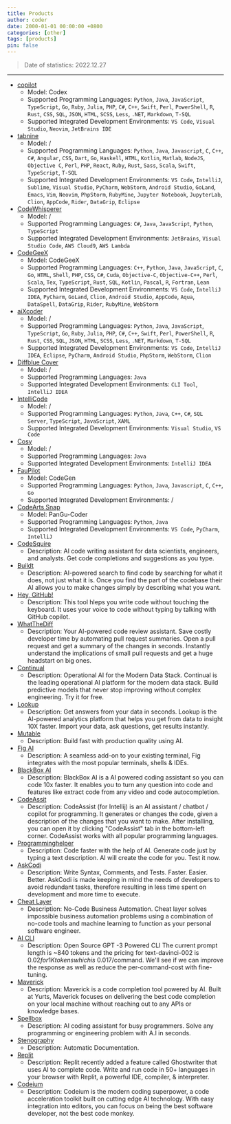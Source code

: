 ```yaml
---
title: Products
author: coder
date: 2000-01-01 00:00:00 +0800
categories: [other]
tags: [products]
pin: false
---
```


> Date of statistics: 2022.12.27

---

- [copilot](https://github.com/features/copilot)
  + Model: Codex
  + Supported Programming Languages: `Python`, `Java`, `JavaScript`, `TypeScript`, `Go`, `Ruby`, `Julia`, `PHP`, `C#`, `C++`, `Swift`, `Perl`, `PowerShell`, `R`, `Rust`, `CSS`, `SQL`, `JSON`, `HTML`, `SCSS`, `Less`, `.NET`, `Markdown`, `T-SQL`
  + Supported Integrated Development Environments: `VS Code`, `Visual Studio`, `Neovim`, `JetBrains IDE`
- [tabnine](https://www.tabnine.com)
  + Model: /
  + Supported Programming Languages: `Python`, `Java`, `Javascript`, `C`, `C++`, `C#`, `Angular`, `CSS`, `Dart`, `Go`, `Haskell`, `HTML`, `Kotlin`, `Matlab`, `NodeJS`, `Objective C`, `Perl`, `PHP`, `React`, `Ruby`, `Rust`, `Sass`, `Scala`, `Swift`, `TypeScript`, `T-SQL`
  + Supported Integrated Development Environments: `VS Code`, `IntelliJ`, `Sublime`, `Visual Studio`, `PyCharm`, `WebStorm`, `Android Studio`, `GoLand`, `Emacs`, `Vim`, `Neovim`, `PhpStorm`, `RubyMine`, `Jupyter Notebook`, `JupyterLab`, `Clion`, `AppCode`, `Rider`, `DataGrip`, `Eclipse`
- [CodeWhisperer](https://aws.amazon.com/cn/codewhisperer)
  + Model: /
  + Supported Programming Languages: `C#`, `Java`, `JavaScript`, `Python`, `TypeScript`
  + Supported Integrated Development Environments: `JetBrains`, `Visual Studio Code`, `AWS Cloud9`, `AWS Lambda`
- [CodeGeeX](https://models.aminer.cn/codegeex/)
  + Model: CodeGeeX
  + Supported Programming Languages: `C++`, `Python`, `Java`, `JavaScript`, `C`, `Go`, `HTML`, `Shell`, `PHP`, `CSS`, `C#`, `Cuda`, `Objective-C`, `Objective-C++`, `Perl`, `Scala`, `Tex`, `TypeScript`, `Rust`, `SQL`, `Kotlin`, `Pascal`, `R`, `Fortran`, `Lean`
  + Supported Integrated Development Environments: `VS Code`, `IntelliJ IDEA`, `PyCharm`, `GoLand`, `Clion`, `Android Studio`, `AppCode`, `Aqua`, `DataSpell`, `DataGrip`, `Rider`, `RubyMine`, `WebStorm`
- [aiXcoder](https://aixcoder.com/)
  + Model: /
  + Supported Programming Languages: `Python`, `Java`, `JavaScript`, `TypeScript`, `Go`, `Ruby`, `Julia`, `PHP`, `C#`, `C++`, `Swift`, `Perl`, `PowerShell`, `R`, `Rust`, `CSS`, `SQL`, `JSON`, `HTML`, `SCSS`, `Less`, `.NET`, `Markdown`, `T-SQL`
  + Supported Integrated Development Environments: `VS Code`, `IntelliJ IDEA`, `Eclipse`, `PyCharm`, `Android Studio`, `PhpStorm`, `WebStorm`, `Clion`
- [Diffblue Cover](https://www.diffblue.com/products/)
  + Model: /
  + Supported Programming Languages: `Java`
  + Supported Integrated Development Environments: `CLI Tool`, `IntelliJ IDEA`
- [IntelliCode](https://visualstudio.microsoft.com/zh-hans/services/intellicode/)
  + Model: /
  + Supported Programming Languages: `Python`, `Java`, `C++`, `C#`, `SQL Server`, `TypeScript`, `JavaScript`, `XAML`
  + Supported Integrated Development Environments: `Visual Studio`, `VS Code`
- [Cosy](https://alibaba-cloud-toolkit.github.io/cosy/)
  + Model: /
  + Supported Programming Languages: `Java`
  + Supported Integrated Development Environments: `IntelliJ IDEA`
- [FauPilot](https://github.com/fauxpilot/fauxpilot)
  + Model: CodeGen
  + Supported Programming Languages: `Python`, `Java`, `Javascript`, `C`, `C++`, `Go`
  + Supported Integrated Development Environments: /
- [CodeArts Snap](https://marketplace.visualstudio.com/items?itemName=HuaweiCloud.vscode-codebot)
  + Model: PanGu-Coder
  + Supported Programming Languages: `Python`, `Java`
  + Supported Integrated Development Environments: `VS Code`, `PyCharm`, `IntelliJ`
- [CodeSquire](https://codesquire.ai/)
  + Description: AI code writing assistant for data scientists, engineers, and analysts. Get code completions and suggestions as you type.
- [Buildt](https://www.buildt.ai/)
  + Description: AI-powered search to find code by searching for what it does, not just what it is. Once you find the part of the codebase their AI allows you to make changes simply by describing what you want.
- [Hey, GitHub!](https://githubnext.com/projects/hey-github/)
  + Description: This tool hleps you write code without touching the keyboard. It uses your voice to code without typing by talking with GitHub copilot.
- [WhatTheDiff](https://whatthediff.ai/)
  + Description: Your AI-powered code review assistant. Save costly developer time by automating pull request summaries. Open a pull request and get a summary of the changes in seconds. Instantly understand the implications of small pull requests and get a huge headstart on big ones.
- [Continual](https://continual.ai/)
  + Description: Operational AI for the Modern Data Stack. Continual is the leading operational AI platform for the modern data stack. Build predictive models that never stop improving without complex engineering. Try it for free.
- [Lookup](https://app.uselookup.com/)
  + Description: Get answers from your data in seconds. Lookup is the AI-powered analytics platform that helps you get from data to insight 10X faster. Import your data, ask questions, get results instantly.
- [Mutable](https://mutable.ai/)
  + Description: Build fast with production quality using AI.
- [Fig AI](https://fig.io/user-manual/ai)
  + Description: A seamless add-on to your existing terminal, Fig integrates with the most popular terminals, shells & IDEs.
- [BlackBox AI](https://www.useblackbox.io/)
  + Description: BlackBox AI is a AI powered coding assistant so you can code 10x faster. It enables you to turn any question into code and features like extract code from any video and code autocompletion.
- [CodeAssit](https://plugins.jetbrains.com/plugin/20085-codeassist)
  + Description: CodeAssist (for Intellij) is an AI assistant / chatbot / copilot for programming. It generates or changes the code, given a description of the changes that you want to make. After installing, you can open it by clicking "CodeAssist" tab in the bottom-left corner. CodeAssist works with all popular programming languages.
- [Programminghelper](https://www.programming-helper.com/)
  + Description: Code faster with the help of AI. Generate code just by typing a text description. AI will create the code for you. Test it now.
- [AskCodi](https://www.askcodi.com)
  + Description: Write Syntax, Comments, and Tests. Faster. Easier. Better. AskCodi is made keeping in mind the needs of developers to avoid redundant tasks, therefore resulting in less time spent on development and more time to execute.
- [Cheat Layer](https://cheatlayer.com/)
  + Description: No-Code Business Automation. Cheat layer solves impossible business automation problems using a combination of no-code tools and machine learning to function as your personal software engineer.
- [AI CLI](https://github.com/abhagsain)
  + Description: Open Source GPT -3 Powered CLI The current prompt length is ~840 tokens and the pricing for text-davinci-002 is $0.02 for 1K tokens which is ~$0.017/command. We'll see if we can improve the response as well as reduce the per-command-cost with fine-tuning.
- [Maverick](https://marketplace.visualstudio.com/items?itemName=YurtsAI.maverick&)
  + Description: Maverick is a code completion tool powered by AI. Built at Yurts, Maverick focuses on delivering the best code completion on your local machine without reaching out to any APIs or knowledge bases.
- [Spellbox](https://spellbox.app/)
  + Description: AI coding assistant for busy programmers. Solve any programming or engineering problem with A.I in seconds.
- [Stenography](https://stenography.dev/)
  + Description: Automatic Documentation.
- [Replit](https://replit.com/)
  + Description: Replit recently added a feature called Ghostwriter that uses AI to complete code. Write and run code in 50+ languages in your browser with Replit, a powerful IDE, compiler, & interpreter.
- [Codeium](https://www.codeium.com/)
  + Description: Codeium is the modern coding superpower, a code acceleration toolkit built on cutting edge AI technology. With easy integration into editors, you can focus on being the best software developer, not the best code monkey.
